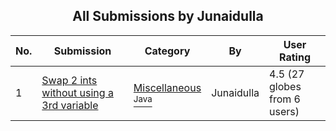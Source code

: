 ﻿<div align="center">

## All Submissions by Junaidulla

</div>

No.  | Submission | Category | By   | User Rating
---- | ---------- | -------- | ---- | -----------
1 | [Swap 2 ints without using a 3rd variable<br />](https://github.com/Planet-Source-Code/junaidulla-swap-2-ints-without-using-a-3rd-variable__2-3800) | [Miscellaneous<br /><sup>Java</sup>](../ByCategory/miscellaneous__2-57.md) | Junaidulla | 4.5 (27 globes from 6 users)
